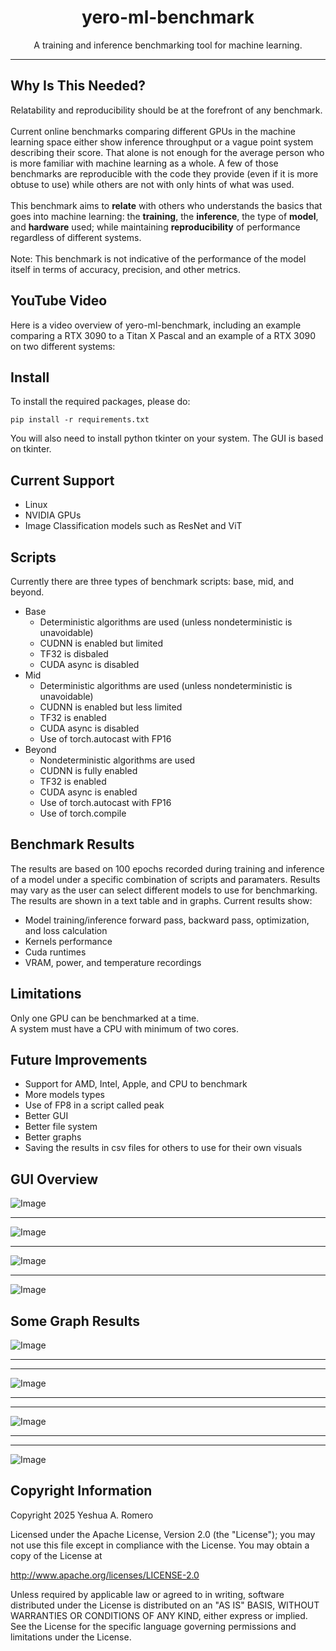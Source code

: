 <h1 align="center">yero-ml-benchmark</h1>

<p align="center">
  A training and inference benchmarking tool for machine learning.
</p>

***

## Why Is This Needed?
Relatability and reproducibility should be at the forefront of any benchmark. 
<br>
<br>
Current online benchmarks comparing different GPUs in the machine learning space either show inference throughput or a vague point system describing their score.
That alone is not enough for the average person who is more familiar with machine learning as a whole. 
A few of those benchmarks are reproducible with the code they provide (even if it is more obtuse to use) while others are not with only hints of what was used. 
<br>
<br>
This benchmark aims to <b>relate</b> with others who understands the basics that goes into machine learning: the <b>training</b>, the <b>inference</b>, the type of <b>model</b>, and <b>hardware</b> used; 
while maintaining <b>reproducibility</b> of performance regardless of different systems.
<br>
<br>
Note: This benchmark is not indicative of the performance of the model itself in terms of accuracy, precision, and other metrics.

## YouTube Video
Here is a video overview of yero-ml-benchmark, including an example comparing a RTX 3090 to a Titan X Pascal and an example of a RTX 3090 on two different systems: 

## Install
To install the required packages, please do:

```
pip install -r requirements.txt
```

You will also need to install python tkinter on your system. The GUI is based on tkinter.

## Current Support
* Linux
* NVIDIA GPUs
* Image Classification models such as ResNet and ViT

## Scripts
Currently there are three types of benchmark scripts: base, mid, and beyond.
* Base
	* Deterministic algorithms are used (unless nondeterministic is unavoidable)
  * CUDNN is enabled but limited
  * TF32 is disbaled
  * CUDA async is disabled
* Mid
	* Deterministic algorithms are used (unless nondeterministic is unavoidable)
  * CUDNN is enabled but less limited
  * TF32 is enabled
  * CUDA async is disabled
  * Use of torch.autocast with FP16
* Beyond
	* Nondeterministic algorithms are used
  * CUDNN is fully enabled
  * TF32 is enabled
  * CUDA async is enabled
  * Use of torch.autocast with FP16
  * Use of torch.compile

## Benchmark Results
The results are based on 100 epochs recorded during training and inference of a model under a specific combination of scripts and paramaters.
Results may vary as the user can select different models to use for benchmarking.
<br>
The results are shown in a text table and in graphs. Current results show:
* Model training/inference forward pass, backward pass, optimization, and loss calculation
* Kernels performance
* Cuda runtimes
* VRAM, power, and temperature recordings

## Limitations
Only one GPU can be benchmarked at a time.
<br>
A system must have a CPU with minimum of two cores.

## Future Improvements
* Support for AMD, Intel, Apple, and CPU to benchmark
* More models types
* Use of FP8 in a script called peak
* Better GUI
* Better file system
* Better graphs
* Saving the results in csv files for others to use for their own visuals

## GUI Overview
![Image](https://github.com/user-attachments/assets/2eff3daa-0c16-45b3-8fd9-5aed03f2c30f)
***
![Image](https://github.com/user-attachments/assets/741e8857-3696-40b0-af1d-c86817e912b8)
***
![Image](https://github.com/user-attachments/assets/70e7dd7d-327f-4f33-bbba-e1df7f326016)
***
![Image](https://github.com/user-attachments/assets/de88b856-401b-44c1-9869-a6dbfee3fb65)

## Some Graph Results
![Image](https://github.com/user-attachments/assets/b275f671-7616-45de-8860-d5ba1d5714b5)
***
***
![Image](https://github.com/user-attachments/assets/c9358db1-9975-40e4-a75c-aae4c18a03a9)
***
***
![Image](https://github.com/user-attachments/assets/c8b23220-2dc4-48ed-9875-d621db070807)
***
***
![Image](https://github.com/user-attachments/assets/243d058a-1d5b-4d79-9328-edfa01388844)

## Copyright Information
Copyright 2025 Yeshua A. Romero

Licensed under the Apache License, Version 2.0 (the "License"); you may not use this file except in compliance with the License. You may obtain a copy of the License at

   http://www.apache.org/licenses/LICENSE-2.0
   
Unless required by applicable law or agreed to in writing, software distributed under the License is distributed on an "AS IS" BASIS, WITHOUT WARRANTIES OR CONDITIONS OF ANY KIND, either express or implied. See the License for the specific language governing permissions and limitations under the License.
